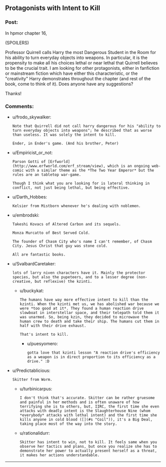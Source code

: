## Protagonists with Intent to Kill

### Post:

In hpmor chapter 16, 

(SPOILERS)


Professor Quirrell calls Harry the most Dangerous Student in the Room for his ability to turn everyday objects into weapons. In particular, it is the propensity to make all his choices lethal or near lethal that Quirrell believes to be the crucial trait. I am looking for other protagonists, either in fanfiction or mainstream fiction which have either this characteristic, or the "creativity" Harry demonstrates throughout the chapter (and rest of the book, come to think of it). Does anyone have any suggestions?

Thanks!

### Comments:

- u/frodo_skywalker:
  ```
  Note that Quirrell did not call harry dangerous for his "ability to turn everyday objects into weapons"; he described that as worse than useless. It was solely the intent to kill.

  Ender, in Ender's game. (And his brother, Peter)
  ```

- u/Empiricist_or_not:
  ```
  Parson Gotti of [Erfworld](http://www.erfworld.com/erf_stream/view), which is an ongoing web-comic with a similar theme as the *The Two Year Emperor* but the rules are an tabletop war-game.

  Though I think what you are looking for is lateral thinking in conflict, not just being lethal, but being effective.
  ```

- u/Darth_Hobbes:
  ```
  Kelsier from Mistborn whenever he's dealing with noblemen.
  ```

- u/embrodski:
  ```
  Takeshi Kovacs of Altered Carbon and its sequels.

  Monza Murcatto of Best Served Cold.

  The founder of Chasm City who's name I can't remember, of Chasm City. Jesus Christ that guy was stone cold.

  All are fantastic books.
  ```

- u/SvalbardCaretaker:
  ```
  lots of larry niven characters have it. Mainly the protector species, but also the pupeteers, and to a lesser degree (non-creative, but reflexive) the kzinti.
  ```

  - u/buckykat:
    ```
    The humans have way more effective intent to kill than the kzinti. When the kzinti met us, we has abolished war because we were *too good at it*. They found a human reaction drive slowboat in interstellar space, and their telepath told them it was unarmed. So, being kzin, they decided to microwave the human crew to death and take their ship. The humans cut them in half with their drive exhaust.

    That's intent to kill.
    ```

    - u/puesyomero:
      ```
      gotta love that kzinti lesson "A reaction drive's efficiency as a weapon is in direct proportion to its efficiency as a drive." :D
      ```

- u/Predictablicious:
  ```
  Skitter from Worm.
  ```

  - u/turbinicarpus:
    ```
    I don't think that's accurate. Skitter can be rather gruesome and painful in her methods and is often unaware of how terrifying she is to others, but, IIRC, the first time she even attacks with deadly intent is the Slaughterhouse Nine (whom *everybody* attacks with lethal intent) and the first time she kills anyone in cold blood ([](#s "Coil")), it's a Big Deal, taking place most of the way into the story.
    ```

  - u/rationalidurr:
    ```
    Skitter has intent to win, not to kill. It feels same when you observe her tactics and plans, but once you realize she has to demonstrate her power to actually present herself as a threat, it makes her actions understandable.
    ```

---

